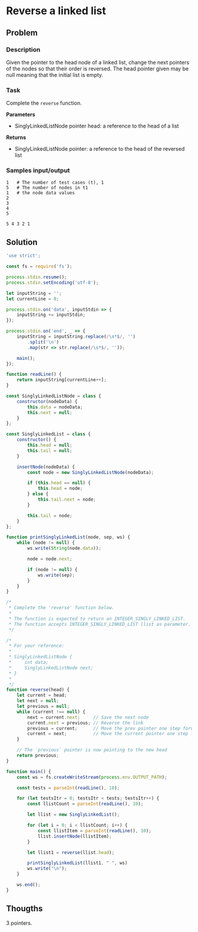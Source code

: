 # Reverse a linked list

## Problem

### Description

Given the pointer to the head node of a linked list, change the next pointers of the nodes so that their order is reversed. The head pointer given may be null meaning that the initial list is empty.

### Task

Complete the `reverse` function.

**Parameters**

- SinglyLinkedListNode pointer head: a reference to the head of a list

**Returns**

- SinglyLinkedListNode pointer: a reference to the head of the reversed list

### Samples input/output

```
1   # The number of test cases (t), 1
5   # The number of nodes in t1
1   # the node data values
2
3
4
5
```
```
5 4 3 2 1 
```

## Solution

```js
'use strict';

const fs = require('fs');

process.stdin.resume();
process.stdin.setEncoding('utf-8');

let inputString = '';
let currentLine = 0;

process.stdin.on('data', inputStdin => {
    inputString += inputStdin;
});

process.stdin.on('end', _ => {
    inputString = inputString.replace(/\s*$/, '')
        .split('\n')
        .map(str => str.replace(/\s*$/, ''));

    main();
});

function readLine() {
    return inputString[currentLine++];
}

const SinglyLinkedListNode = class {
    constructor(nodeData) {
        this.data = nodeData;
        this.next = null;
    }
};

const SinglyLinkedList = class {
    constructor() {
        this.head = null;
        this.tail = null;
    }

    insertNode(nodeData) {
        const node = new SinglyLinkedListNode(nodeData);

        if (this.head == null) {
            this.head = node;
        } else {
            this.tail.next = node;
        }

        this.tail = node;
    }
};

function printSinglyLinkedList(node, sep, ws) {
    while (node != null) {
        ws.write(String(node.data));

        node = node.next;

        if (node != null) {
            ws.write(sep);
        }
    }
}

/*
 * Complete the 'reverse' function below.
 *
 * The function is expected to return an INTEGER_SINGLY_LINKED_LIST.
 * The function accepts INTEGER_SINGLY_LINKED_LIST llist as parameter.
 */

/*
 * For your reference:
 *
 * SinglyLinkedListNode {
 *     int data;
 *     SinglyLinkedListNode next;
 * }
 *
 */
function reverse(head) {
    let current = head;
    let next = null;
    let previous = null;
    while (current !== null) {
        next = current.next;     // Save the next node
        current.next = previous; // Reverse the link
        previous = current;      // Move the prev pointer one step forward
        current = next;          // Move the current pointer one step forward
    }

    // The `previous` pointer is now pointing to the new head
    return previous;
}

function main() {
    const ws = fs.createWriteStream(process.env.OUTPUT_PATH);

    const tests = parseInt(readLine(), 10);

    for (let testsItr = 0; testsItr < tests; testsItr++) {
        const llistCount = parseInt(readLine(), 10);

        let llist = new SinglyLinkedList();

        for (let i = 0; i < llistCount; i++) {
            const llistItem = parseInt(readLine(), 10);
            llist.insertNode(llistItem);
        }

        let llist1 = reverse(llist.head);

        printSinglyLinkedList(llist1, " ", ws)
        ws.write("\n");
    }

    ws.end();
}
```

## Thougths

3 pointers.
